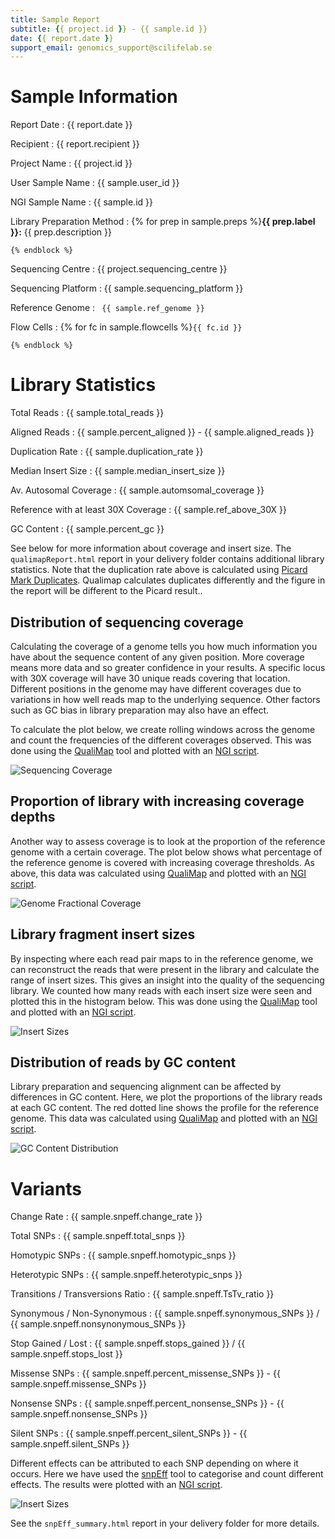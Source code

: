 ```yaml
---
title: Sample Report
subtitle: {{ project.id }} - {{ sample.id }}
date: {{ report.date }}
support_email: genomics_support@scilifelab.se
---
```


# Sample Information

Report Date
:  {{ report.date }}

Recipient
:   {{ report.recipient }}

Project Name
:   {{ project.id }}

User Sample Name
:   {{ sample.user_id }}

NGI Sample Name
:   {{ sample.id }}

Library Preparation Method
:   {% for prep in sample.preps %}**{{ prep.label }}:** {{ prep.description }}
    
    {% endblock %}

Sequencing Centre
:   {{ project.sequencing_centre }}

Sequencing Platform
:   {{ sample.sequencing_platform }}

Reference Genome
:   ` {{ sample.ref_genome }}`

Flow Cells
:   {% for fc in sample.flowcells %}`{{ fc.id }}`
    
    {% endblock %}


# Library Statistics

Total Reads
:   {{ sample.total_reads }}

Aligned Reads
:  {{ sample.percent_aligned }} -  {{ sample.aligned_reads }}

Duplication Rate
:   {{ sample.duplication_rate }}

Median Insert Size
:   {{ sample.median_insert_size }}

Av. Autosomal Coverage
:  {{ sample.automsomal_coverage }}

Reference with at least 30X Coverage
:   {{ sample.ref_above_30X }}

GC Content
:   {{ sample.percent_gc }}

See below for more information about coverage and insert size. The
`qualimapReport.html` report in your delivery folder contains additional library
statistics. Note that the duplication rate above is calculated using
[Picard Mark Duplicates](http://broadinstitute.github.io/picard/command-line-overview.html#MarkDuplicates).
Qualimap calculates duplicates differently and the figure in
the report will be different to the Picard result..

## Distribution of sequencing coverage
Calculating the coverage of a genome tells you how much information you have
about the sequence content of any given position. More coverage means more data
and so greater confidence in your results. A specific locus with 30X coverage
will have 30 unique reads covering that location. Different positions in the
genome may have different coverages due to variations in how well reads map to
the underlying sequence. Other factors such as GC bias in library preparation
may also have an effect.

To calculate the plot below, we create rolling windows across the genome and
count the frequencies of the different coverages observed. This was done using
the [QualiMap](http://qualimap.bioinfo.cipf.es/) tool and plotted with an
[NGI script](https://github.com/SciLifeLab/visualizations).

![Sequencing Coverage](plots/qualimap_coverage.png)

## Proportion of library with increasing coverage depths
Another way to assess coverage is to look at the proportion of the reference
genome with a certain coverage. The plot below shows what percentage of the
reference genome is covered with increasing coverage thresholds. As above, this
data was calculated using [QualiMap](http://qualimap.bioinfo.cipf.es/) and plotted
with an [NGI script](https://github.com/SciLifeLab/visualizations).

![Genome Fractional Coverage](plots/genome_fraction.png)

## Library fragment insert sizes
By inspecting where each read pair maps to in the reference genome, we can
reconstruct the reads that were present in the library and calculate the range
of insert sizes. This gives an insight into the quality of the sequencing
library. We counted how many reads with each insert size were seen and plotted
this in the histogram below. This was done using the
[QualiMap](http://qualimap.bioinfo.cipf.es/) tool and plotted with an
[NGI script](https://github.com/SciLifeLab/visualizations).

![Insert Sizes](plots/qualimap_insertsize.png)

## Distribution of reads by GC content
Library preparation and sequencing alignment can be affected by differences in
GC content. Here, we plot the proportions of the library reads at each GC
content. The red dotted line shows the profile for the reference genome. 
This data was calculated using [QualiMap](http://qualimap.bioinfo.cipf.es/)
and plotted with an [NGI script](https://github.com/SciLifeLab/visualizations).

![GC Content Distribution](plots/gc_distribution.png)

# Variants

Change Rate
:   {{ sample.snpeff.change_rate }}

Total SNPs
:    {{ sample.snpeff.total_snps }}

Homotypic SNPs
:    {{ sample.snpeff.homotypic_snps }}

Heterotypic SNPs
:    {{ sample.snpeff.heterotypic_snps }}

Transitions / Transversions Ratio
:    {{ sample.snpeff.TsTv_ratio }}

Synonymous / Non-Synonymous
:    {{ sample.snpeff.synonymous_SNPs }} / {{ sample.snpeff.nonsynonymous_SNPs }} 

Stop Gained / Lost
:   {{ sample.snpeff.stops_gained }} / {{ sample.snpeff.stops_lost }}

Missense SNPs
:    {{ sample.snpeff.percent_missense_SNPs }}  -   {{ sample.snpeff.missense_SNPs }}

Nonsense SNPs
:    {{ sample.snpeff.percent_nonsense_SNPs }}  -   {{ sample.snpeff.nonsense_SNPs }}

Silent SNPs
:    {{ sample.snpeff.percent_silent_SNPs }}  -   {{ sample.snpeff.silent_SNPs }}

Different effects can be attributed to each SNP depending on where it occurs.
Here we have used the [snpEff](http://snpeff.sourceforge.net/) tool to
categorise and count different effects. The results were plotted with an
[NGI script](https://github.com/SciLifeLab/visualizations).

![Insert Sizes](plots/snpEff_effect_regions.png)

See the `snpEff_summary.html` report in your delivery folder for more details.





